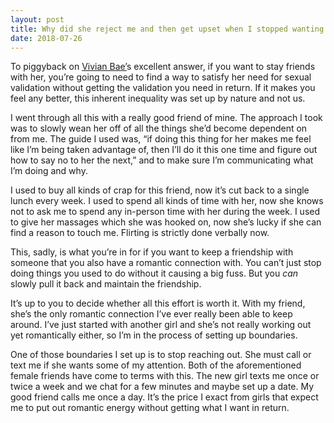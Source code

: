 ```yaml
---
layout: post
title: Why did she reject me and then get upset when I stopped wanting to flirt with her and be really close? (I still wanted to be close, but just on the level of good friends).
date: 2018-07-26
---
```


<p>To piggyback on <a href="/profile/Vivian-Bee-2">Vivian Bae’</a>s excellent answer, if you want to stay friends with her, you’re going to need to find a way to satisfy her need for sexual validation without getting the validation you need in return. If it makes you feel any better, this inherent inequality was set up by nature and not us.</p><p>I went through all this with a really good friend of mine. The approach I took was to slowly wean her off of all the things she’d become dependent on from me. The guide I used was, “if doing this thing for her makes me feel like I’m being taken advantage of, then I’ll do it this one time and figure out how to say no to her the next,” and to make sure I’m communicating what I’m doing and why.</p><p>I used to buy all kinds of crap for this friend, now it’s cut back to a single lunch every week. I used to spend all kinds of time with her, now she knows not to ask me to spend any in-person time with her during the week. I used to give her massages which she was hooked on, now she’s lucky if she can find a reason to touch me. Flirting is strictly done verbally now.</p><p>This, sadly, is what you’re in for if you want to keep a friendship with someone that you also have a romantic connection with. You can’t just stop doing things you used to do without it causing a big fuss. But you <i>can</i> slowly pull it back and maintain the friendship.</p><p>It’s up to you to decide whether all this effort is worth it. With my friend, she’s the only romantic connection I’ve ever really been able to keep around. I’ve just started with another girl and she’s not really working out yet romantically either, so I’m in the process of setting up boundaries.</p><p>One of those boundaries I set up is to stop reaching out. She must call or text me if she wants some of my attention. Both of the aforementioned female friends have come to terms with this. The new girl texts me once or twice a week and we chat for a few minutes and maybe set up a date. My good friend calls me once a day. It’s the price I exact from girls that expect me to put out romantic energy without getting what I want in return.</p>
